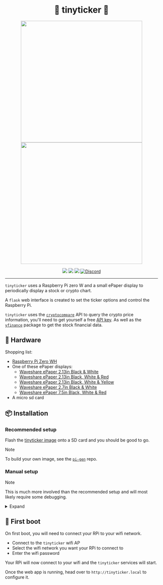 <h1 align="center">🚀 tinyticker 🚀</h1>
<div align="center">
  <img  src="https://i.imgur.com/J4k3PCM.png" height=400>
  <img src="https://i.imgur.com/QWP7bpH.png" height=400>
</div>
<p align="center">
  <a href="https://pypi.org/project/tinyticker/"><img src="https://img.shields.io/pypi/v/tinyticker"></a>
  <a href="./LICENSE.md"><img src="https://img.shields.io/badge/license-MIT-blue.svg"></a>
  <a href="https://github.com/loiccoyle/tinyticker/actions/workflows/ci.yml"><img src="https://github.com/loiccoyle/tinyticker/actions/workflows/ci.yml/badge.svg"></a>
  <a href="https://discord.com/channels/1239232827237597184/1239232827841839297"><img alt="Discord" src="https://img.shields.io/badge/%20discord-%20?logo=discord"></a>
</p>
<hr/>

`tinyticker` uses a Raspberry Pi zero W and a small ePaper display to periodically display a stock or crypto chart.

A `flask` web interface is created to set the ticker options and control the Raspberry Pi.

`tinyticker` uses the [`cryptocompare`](https://github.com/lagerfeuer/cryptocompare) API to query the crypto price information, you'll need to get yourself a free [API key](https://min-api.cryptocompare.com/pricing). As well as the [`yfinance`](https://github.com/ranaroussi/yfinance) package to get the stock financial data.

## 🛒 Hardware

Shopping list:

- [Raspberry Pi Zero WH](https://www.adafruit.com/product/3708)
- One of these ePaper displays:
  - [Waveshare ePaper 2.13in Black & White](https://www.waveshare.com/wiki/2.13inch_e-Paper_HAT)
  - [Waveshare ePaper 2.13in Black, White & Red](<https://www.waveshare.com/wiki/2.13inch_e-Paper_HAT_(B)>)
  - [Waveshare ePaper 2.13in Black, White & Yellow](<https://www.waveshare.com/wiki/2.13inch_e-Paper_HAT_(C)>)
  - [Waveshare ePaper 2.7in Black & White](https://www.waveshare.com/wiki/2.7inch_e-Paper_HAT)
  - [Waveshare ePaper 7.5in Black, White & Red](https://www.waveshare.com/wiki/7.5inch_e-Paper_HAT_(B)_Manual)
- A micro sd card

## 📦 Installation

### Recommended setup

Flash the [tinyticker image](https://drive.google.com/drive/folders/1U-PGzkOtSynN6FGDq2MsXF9kXGdkzd0D) onto a SD card and you should be good to go.

> [!NOTE]
> To build your own image, see the [`pi-gen`](https://github.com/loiccoyle/pi-gen) repo.

### Manual setup

> [!NOTE]
> This is much more involved than the recommended setup and will most likely require some debugging.

 <details>
  <summary>Expand</summary>

I highly recommend using [comitup](https://github.com/davesteele/comitup) to setup the networking on your RPi.

- Write the `comitup` [image](https://davesteele.github.io/comitup/latest/comitup-lite-img-latest.html) to your sd card
- Boot up the RPi and setup the networking
- ssh into your RPi, you'll probably want to change the password while you're at it
- Enable the [SPI interface](https://www.raspberrypi-spy.co.uk/2014/08/enabling-the-spi-interface-on-the-raspberry-pi/)
- (Optional) rename the hostname of your RPi by editing the `/etc/hostname` and `/etc/hosts` file
- (Optional) rename the Wifi AP name by editing the `/etc/comitup.conf` file
- Install the `BCM2835` driver:

  ```sh
  curl http://www.airspayce.com/mikem/bcm2835/bcm2835-1.60.tar.gz | tar xzv
  cd bcm2835-1.60/
  ./configure
  make
  make install
  ```

  - Install `pip`:

  ```sh
  sudo apt install python3-pip
  ```

  - Install dependency requirements:

  ```sh
  sudo apt install libxml2-dev libxslt1-dev libatlas-base-dev ninja-build patchelf libopenjp2-7 libtiff-dev libjpeg-dev
  ```

  - Install `tinyticker`:

  ```sh
  pip install tinyticker
  ```

  - To setup `tinyticker` to start on boot, copy over the [`systemd` unit files](./systemd) and enable them.

</details>

## 👢 First boot

On first boot, you will need to connect your RPi to your wifi network.

- Connect to the `tinyticker` wifi AP
- Select the wifi network you want your RPi to connect to
- Enter the wifi password

Your RPi will now connect to your wifi and the `tinyticker` services will start.

Once the web app is running, head over to `http://tinyticker.local` to configure it.
